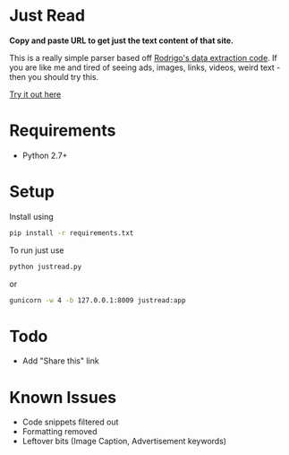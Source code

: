 # Just Read

**Copy and paste URL to get just the text content of that site.**


This is a really simple parser based off [Rodrigo's data extraction code](http://rodp.me/2015/how-to-extract-data-from-the-web.html). If you are like me and tired of seeing ads, images, links, videos, weird text - then you should try this. 

[Try it out here](http://justread.duckdns.org)


# Requirements

- Python 2.7+

# Setup

Install using

```bash
pip install -r requirements.txt
```

To run just use

```bash
python justread.py
```

or 

```bash
gunicorn -w 4 -b 127.0.0.1:8009 justread:app
```

# Todo

- Add "Share this" link

# Known Issues

- Code snippets filtered out
- Formatting removed
- Leftover bits (Image Caption, Advertisement keywords)
